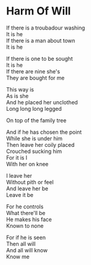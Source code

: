# Harm Of Will  

If there is a troubadour washing  
It is he  
If there is a man about town  
It is he  

If there is one to be sought  
It is he  
If there are nine she's  
They are bought for me  

This way is  
As is she  
And he placed her unclothed  
Long long long legged  

On top of the family tree  

And if he has chosen the point  
While she is under him  
Then leave her coily placed  
Crouched sucking him  
For it is I  
With her on knee  

I leave her  
Without pith or feel  
And leave her be  
Leave it be  

For he controls  
What there'll be  
He makes his face  
Known to none  

For if he is seen  
Then all will  
And all will know  
Know me  
